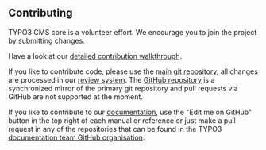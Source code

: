 Contributing
------------

TYPO3 CMS core is a volunteer effort. We encourage you to join the project by submitting changes.

Have a look at our [detailed contribution walkthrough][1].

If you like to contribute code, please use the [main git repository][2], all changes are
 processed in our [review system][3]. The [GitHub repository][4] is a synchronized
 mirror of the primary git repository and pull requests via GitHub are not supported at the moment.

If you like to contribute to our [documentation][5], use the "Edit me on GitHub" button
 in the top right of each manual or reference or just make a pull request in any of the repositories
 that can be found in the TYPO3 [documentation team GitHub organisation][6].

[1]: https://wiki.typo3.org/Contribution_Walkthrough_Tutorials
[2]: https://git.typo3.org/Packages/TYPO3.CMS.git
[3]: https://review.typo3.org/#/q/project:Packages/TYPO3.CMS,n,z
[4]: https://github.com/TYPO3/TYPO3.CMS
[5]: https://docs.typo3.org/typo3cms/
[6]: https://github.com/TYPO3-Documentation
